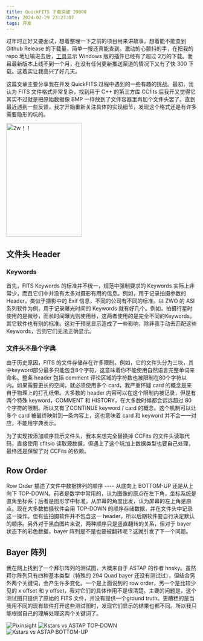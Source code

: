 ```yaml
---
title: QuickFITS 下载突破 20000
date: 2024-02-29 23:27:07
tags: 开发
---
```


过年时正好又要面试，想着整理一下之前的项目用来讲故事。想着能不能查到 Github Release 的下载量，简单一搜还真能查到。激动的心颤抖的手，在把我的 repo 地址输进去后，[工具](https://tooomm.github.io/github-release-stats/)显示 Windows 版的插件已经有了超过 2万的下载。而且最新版本上线不到一个月，在没有任何更新推送渠道的情况下又有了快 300 下载。这着实让我高兴了好几天。

这篇文章主要分享我在开发 QuickFITS 过程中遇到的一些有趣的挑战。最初，我认为 FITS 文件格式非常复杂，找到用于 C++ 的第三方库 CCfits 后我开又觉得它其实不过就是把原始数据像 BMP 一样放到了文件容器里再加个文件头罢了。直到最近遇到一些反馈，我才开始重新关注具体的实现细节，发现这个格式还是有许多需要隐形的坑的。
<!-- more -->
<img src="2w.png" title="2w！！" width="200px" height="300px">

## 文件头 Header 
### Keywords
首先，FITS Keywords 的标准并不统一，规范中强制要求的 Keywords 实际上非常少，而且它们中并没有太多对摄影有用的信息。例如，用于记录拍摄参数的 Header，类似于摄影中的 Exif 信息，不同的公司有不同的标准。以 ZWO 的 ASI 系列软件为例，用于记录曝光时间的 Keywords 就有好几个。例如，拍摄行星时使用的是微秒，而长时间曝光则使用秒，这两者使用的是完全不同的Keywords。其它软件也有别的标准。这对于预览显示造成了一些影响，除非我手动去匹配这些 Keywords，否则它们无法正确显示。

### 文件头不是个字典
由于历史原因，FITS 的文件存储存在许多限制。例如，它的文件头分为三块，其中keyword部分最多只能包含8个字符，这意味着你不能使用自然语言完整单词来命名。整条 header 包括 comment 评论区域的字符数也被限制在80个字符以内。如果需要更长的空间，就必须使用多个 card，我严重怀疑 card 的概念是来自于物理上的打孔纸带。大多数的 header 内容可以在这个限制内被记录，但是有两个特殊 keyword，COMMENT 和 HISTORY，在大多数时候都会远远超过 80 个字符的限制。所以又有了CONTINUE keyword / card 的概念。这个机制可以让多个 card 被最终映射到一条内容上，这也意味着 card 和 keyword 并不会一一对应，不能用字典表示。

为了实现按添加顺序显示文件头，我本来想完全替换掉 CCFits 的文件头读取代码，直接使用 cfitsio 读取源数据。但遇上了这个坑加上数据类型也要自己处理，最终还是保留了对 CCFits 的依赖。

## Row Order
Row Order 描述了文件中数据排列的顺序 ---- 从底向上 BOTTOM-UP 还是从上向下 TOP-DOWN。前者是数学中常用的，认为图像的原点在左下角，坐标系统是直角坐标系；后者是图形学中标准，从屏幕的角度出发，认为屏幕的左上角是原点。现在大多数拍摄软件会用 TOP-DOWN 的顺序存储数据，并在文件头中记录这一操作。但有些拍摄软件并不包含这一 header，所以后期软件要自行决定默认的顺序。另外对于黑白图片来说，两种顺序只是竖直翻转的关系，但对于 bayer 状态下的彩色数据，bayer 阵列是不是也要被翻转呢？这就引发了下一个问题。 

## Bayer 阵列
我在网上找到了一个拜尔阵列的测试图，大概来自于 ASTAP 的作者 hnsky。虽然拜尔阵列只有四种基本类型（特殊的 294 Quad bayer 还没有测试过），但结合另外两个关键词，会产生许多变化。一个是上面说到的 row order，另一个是比较少见的 x offset 和 y offset，我对它们的具体作用不是很清楚。主要的问题是，这个测试图只提供了原始的 FITS 文件，并没有提供一个ground truth。更糟糕的是当我用不同的现有软件打开这些测试图时，发现它们显示的结果也都不同。所以我只能根据自己的理解处理这两个关键词了。

![Pixinsight](Screenshot-2024-01-10-at-01.11.52.png)
![Kstars vs ASTAP TOP-DOWN](Screenshot-2024-01-10-at-01.24.15.png) 
![Kstars vs ASTAP BOTTOM-UP](Screenshot-2024-01-10-at-01.24.57.png)